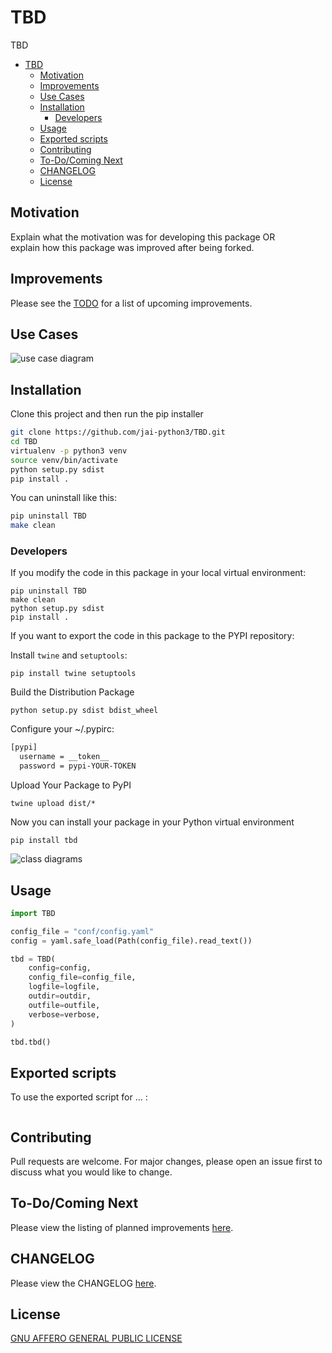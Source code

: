 # TBD
TBD

- [TBD](#tbd)
  - [Motivation](#motivation)
  - [Improvements](#improvements)
  - [Use Cases](#use-cases)
  - [Installation](#installation)
    - [Developers](#developers)
  - [Usage](#usage)
  - [Exported scripts](#exported-scripts)
  - [Contributing](#contributing)
  - [To-Do/Coming Next](#to-docoming-next)
  - [CHANGELOG](#changelog)
  - [License](#license)



## Motivation

Explain what the motivation was for developing this package OR<br>
explain how this package was improved after being forked.


## Improvements

Please see the [TODO](TODO.md) for a list of upcoming improvements.


## Use Cases

![use case diagram](use_case.png)


## Installation

Clone this project and then run the pip installer

```bash
git clone https://github.com/jai-python3/TBD.git
cd TBD
virtualenv -p python3 venv
source venv/bin/activate
python setup.py sdist
pip install .
```

You can uninstall like this:

```bash
pip uninstall TBD
make clean
```

### Developers

If you modify the code in this package in your local virtual environment:

```shell
pip uninstall TBD
make clean
python setup.py sdist
pip install .
```

If you want to export the code in this package to the PYPI repository:

Install `twine` and `setuptools`:

```shell
pip install twine setuptools
```


Build the Distribution Package

```shell
python setup.py sdist bdist_wheel
```

Configure your ~/.pypirc:

```bash
[pypi]
  username = __token__
  password = pypi-YOUR-TOKEN
```

Upload Your Package to PyPI

```shell
twine upload dist/*
```


Now you can install your package in your Python virtual environment

```shell
pip install tbd
```



![class diagrams](class_diagrams.png)

## Usage

```python
import TBD

config_file = "conf/config.yaml"
config = yaml.safe_load(Path(config_file).read_text())

tbd = TBD(
    config=config,
    config_file=config_file,
    logfile=logfile,
    outdir=outdir,
    outfile=outfile,
    verbose=verbose,
)

tbd.tbd()
```

## Exported scripts

To use the exported script for ... :

```bash

```

## Contributing

Pull requests are welcome. For major changes, please open an issue first
to discuss what you would like to change.

## To-Do/Coming Next

Please view the listing of planned improvements [here](TODO.md).

## CHANGELOG

Please view the CHANGELOG [here](CHANGELOG.md).

## License

[GNU AFFERO GENERAL PUBLIC LICENSE](LICENSE)
